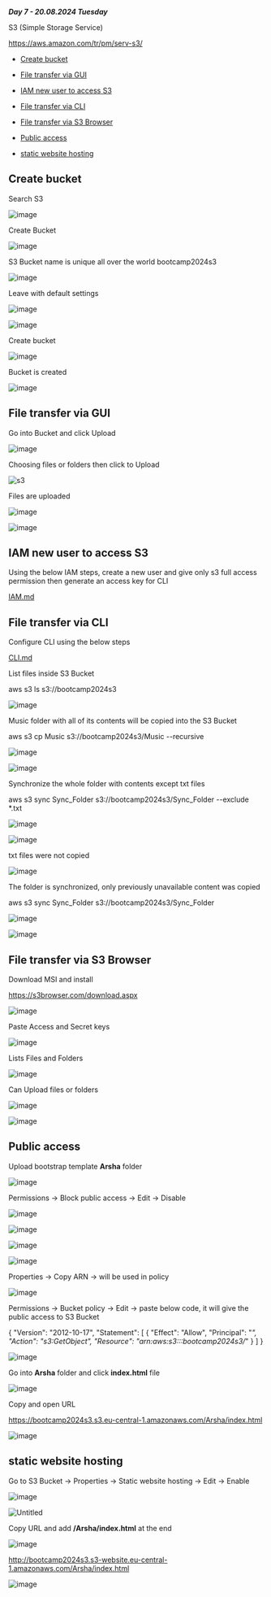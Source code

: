 _**Day 7 - 20.08.2024 Tuesday**_

S3 (Simple Storage Service)

https://aws.amazon.com/tr/pm/serv-s3/

- [Create bucket](#Create-bucket)

- [File transfer via GUI](#File-transfer-via-GUI)

- [IAM new user to access S3](#IAM-new-user-to-access-S3)

- [File transfer via CLI](#File-transfer-via-CLI)

- [File transfer via S3 Browser](#File-transfer-via-S3-Browser)

- [Public access](#Public-access)

- [static website hosting](#static-website-hosting)



## Create bucket

Search S3

![image](https://github.com/user-attachments/assets/9c18bc13-4e58-4a8e-8303-a7ff86e63b70)

Create Bucket

![image](https://github.com/user-attachments/assets/dd5c47c6-251a-49ca-8737-bfb1bab00927)

S3 Bucket name is unique all over the world
bootcamp2024s3

![image](https://github.com/user-attachments/assets/d083100e-91ee-4b61-88a8-54dae75f6ef5)

Leave with default settings

![image](https://github.com/user-attachments/assets/13bcd2db-8237-4be2-89e1-de4e6d343420)

![image](https://github.com/user-attachments/assets/24af3338-908c-4311-9fa0-e90fb96a1b46)

Create bucket

![image](https://github.com/user-attachments/assets/1e19fdc1-22e8-40e9-8de5-b2d462cdfb69)

Bucket is created

![image](https://github.com/user-attachments/assets/22b89503-ec2a-4c47-b39a-012345fb6c37)


## File transfer via GUI

Go into Bucket and click Upload

![image](https://github.com/user-attachments/assets/2635ad07-f7c0-4768-8d97-e76686906b9e)

Choosing files or folders then click to Upload

![s3](https://github.com/user-attachments/assets/7a5e91d5-4219-4f09-8e0a-1b5dc2c78b7c)

Files are uploaded

![image](https://github.com/user-attachments/assets/e55e0bae-ddf2-4635-aff3-8adf360e0389)

![image](https://github.com/user-attachments/assets/8b524752-c7d4-407e-a3e4-d2f379dfbd2d)


## IAM new user to access S3

Using the below IAM steps, create a new user and give only s3 full access permission then generate an access key for CLI 

[IAM.md](https://github.com/fatihsomer/Cloud_Tech_Bootcamp/blob/main/2-AWS_Services/Day_6/IAM.md)


## File transfer via CLI

Configure CLI using the below steps

[CLI.md](https://github.com/fatihsomer/Cloud_Tech_Bootcamp/blob/main/2-AWS_Services/Day_6/CLI.md)

List files inside S3 Bucket

aws s3 ls s3://bootcamp2024s3

![image](https://github.com/user-attachments/assets/3252df15-2209-49d2-8734-f3b28b7194a4)

Music folder with all of its contents will be copied into the S3 Bucket

aws s3 cp Music s3://bootcamp2024s3/Music --recursive

![image](https://github.com/user-attachments/assets/80f8a8c3-5af7-4079-9358-2866adfe6a82)

![image](https://github.com/user-attachments/assets/1c98a940-450c-4829-bcf2-9305e15c3271)

Synchronize the whole folder with contents except txt files

aws s3 sync Sync_Folder s3://bootcamp2024s3/Sync_Folder --exclude *.txt

![image](https://github.com/user-attachments/assets/6ad85894-b232-4997-a849-1968c3435445)

![image](https://github.com/user-attachments/assets/efac47d4-6073-4502-bc80-91705fafb581)

txt files were not copied

![image](https://github.com/user-attachments/assets/b7e28e1a-64da-46e8-90ae-19aedd06676d)

The folder is synchronized, only previously unavailable content was copied

aws s3 sync Sync_Folder s3://bootcamp2024s3/Sync_Folder

![image](https://github.com/user-attachments/assets/48bd563f-bfb6-4357-b8cd-cd14abc69be3)

![image](https://github.com/user-attachments/assets/2bec17d1-7652-4389-a115-bf6e7fd4fcce)


## File transfer via S3 Browser

Download MSI and install

https://s3browser.com/download.aspx

![image](https://github.com/user-attachments/assets/d4649d3f-faf5-4564-af28-162d4a48850d)

Paste Access and Secret keys

![image](https://github.com/user-attachments/assets/6bcf4c36-b6e6-435a-bc10-016f7b9060d6)

Lists Files and Folders

![image](https://github.com/user-attachments/assets/b7ca4151-8d5b-490f-974e-bd454d2feac3)

Can Upload files or folders

![image](https://github.com/user-attachments/assets/15ec7d11-fc9b-4678-8cd0-dc1895f4ce18)

![image](https://github.com/user-attachments/assets/461e9b4c-eb5c-45c0-85db-f48e53d411dd)


## Public access

Upload bootstrap template **Arsha** folder

![image](https://github.com/user-attachments/assets/3302fecf-5f50-44e7-8138-a6d1df2432d2)


Permissions → Block public access → Edit → Disable

![image](https://github.com/user-attachments/assets/045c5d1f-0d42-4ad1-a424-3aa0f85077a7)

![image](https://github.com/user-attachments/assets/ef006805-974f-4d3d-91fe-273676cf1d0b)

![image](https://github.com/user-attachments/assets/211d15b4-31c9-4ef6-98cb-216f43672e04)

![image](https://github.com/user-attachments/assets/639a6eb6-2f5e-4696-8a58-aca484529739)


Properties → Copy ARN → will be used in policy

![image](https://github.com/user-attachments/assets/a2c98c9d-e4de-4b3b-97b3-bb8e0b116515)


Permissions → Bucket policy → Edit → paste below code, it will give the public access to S3 Bucket

{
    "Version": "2012-10-17",
    "Statement": [
        {
            "Effect": "Allow",
            "Principal": "*",
            "Action": "s3:GetObject",
            "Resource": "arn:aws:s3:::bootcamp2024s3/*"
        }
    ]
}

![image](https://github.com/user-attachments/assets/27122f39-10f7-418c-a2ef-fd050659b446)


Go into **Arsha** folder and click **index.html** file 

![image](https://github.com/user-attachments/assets/dfba3c75-1f08-4bb4-8b09-baa0cd90a2e7)



Copy and open URL

https://bootcamp2024s3.s3.eu-central-1.amazonaws.com/Arsha/index.html

![image](https://github.com/user-attachments/assets/3c237003-e5a3-4655-8e12-1b4efc29499d)


## static website hosting

Go to S3 Bucket → Properties → Static website hosting → Edit → Enable

![image](https://github.com/user-attachments/assets/71d197b3-bd5d-42df-8893-4e2c7b9b3774)

![Untitled](https://github.com/user-attachments/assets/28c78231-0c8e-4f0d-987a-baf7dadbd27f)

Copy URL and add **/Arsha/index.html** at the end

![image](https://github.com/user-attachments/assets/bfd4ba44-f25b-4ba2-8028-b258c0360ead)

http://bootcamp2024s3.s3-website.eu-central-1.amazonaws.com/Arsha/index.html

![image](https://github.com/user-attachments/assets/44979534-7427-467f-bf3d-983761a1fafa)

